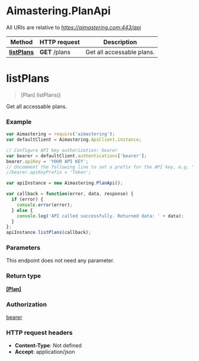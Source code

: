 # Aimastering.PlanApi

All URIs are relative to *https://aimastering.com:443/api*

Method | HTTP request | Description
------------- | ------------- | -------------
[**listPlans**](PlanApi.md#listPlans) | **GET** /plans | Get all accessable plans.


<a name="listPlans"></a>
# **listPlans**
> [Plan] listPlans()

Get all accessable plans.

### Example
```javascript
var Aimastering = require('aimastering');
var defaultClient = Aimastering.ApiClient.instance;

// Configure API key authorization: bearer
var bearer = defaultClient.authentications['bearer'];
bearer.apiKey = 'YOUR API KEY';
// Uncomment the following line to set a prefix for the API key, e.g. "Token" (defaults to null)
//bearer.apiKeyPrefix = 'Token';

var apiInstance = new Aimastering.PlanApi();

var callback = function(error, data, response) {
  if (error) {
    console.error(error);
  } else {
    console.log('API called successfully. Returned data: ' + data);
  }
};
apiInstance.listPlans(callback);
```

### Parameters
This endpoint does not need any parameter.

### Return type

[**[Plan]**](Plan.md)

### Authorization

[bearer](../README.md#bearer)

### HTTP request headers

 - **Content-Type**: Not defined
 - **Accept**: application/json

